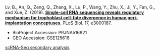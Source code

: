 Lv, B., An, Q., Zeng, Q., Zhang, X., Lu, P., Wang, Y., Zhu, X., Ji, Y., Fan, G., and Xue, Z. (2019). **[Single-cell RNA sequencing reveals regulatory mechanism for trophoblast cell-fate divergence in human peri-implantation conceptuses](https://doi.org/10.1371/journal.pbio.3000187)**. PLoS Biol. 17, e3000187.

- BioProject Accession: PRJNA516921
- GEO Accession: GSE125616

[scRNA-Seq secondary analysis](https://jlduan.github.io/Replica/journal.pbio.3000187/notebooks/analyze.html)

<br>
